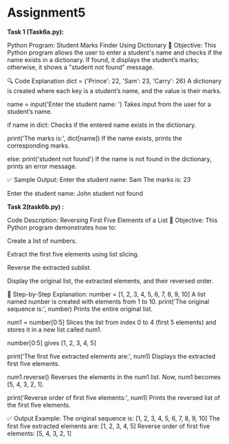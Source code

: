 # Assignment5

**Task 1 (Task6a.py):**

Python Program: Student Marks Finder Using Dictionary
📌 Objective:
This Python program allows the user to enter a student's name and checks if the name exists in a dictionary. If found, it displays the student’s marks; otherwise, it shows a "student not found" message.

🔍 Code Explanation
dict = {'Prince': 22, 'Sam': 23, 'Carry': 26}
A dictionary is created where each key is a student’s name, and the value is their marks.

name = input('Enter the student name: ')
Takes input from the user for a student’s name.

if name in dict:
Checks if the entered name exists in the dictionary.

print('The marks is:', dict[name])
If the name exists, prints the corresponding marks.

else: print('student not found')
If the name is not found in the dictionary, prints an error message.

✅ Sample Output:
Enter the student name: Sam
The marks is: 23

Enter the student name: John
student not found



**Task 2(task6b.py) :**

Code Description: Reversing First Five Elements of a List
📌 Objective:
This Python program demonstrates how to:

Create a list of numbers.

Extract the first five elements using list slicing.

Reverse the extracted sublist.

Display the original list, the extracted elements, and their reversed order.

🔢 Step-by-Step Explanation:
number = [1, 2, 3, 4, 5, 6, 7, 8, 9, 10]
A list named number is created with elements from 1 to 10.
print('The original sequence is:', number)
Prints the entire original list.

num1 = number[0:5]
Slices the list from index 0 to 4 (first 5 elements) and stores it in a new list called num1.

number[0:5] gives [1, 2, 3, 4, 5]

print('The first five extracted elements are:', num1)
Displays the extracted first five elements.

num1.reverse()
Reverses the elements in the num1 list. Now, num1 becomes [5, 4, 3, 2, 1].

print('Reverse order of first five elements:', num1)
Prints the reversed list of the first five elements.

✅ Output Example:
The original sequence is: [1, 2, 3, 4, 5, 6, 7, 8, 9, 10]
The first five extracted elements are: [1, 2, 3, 4, 5]
Reverse order of first five elements: [5, 4, 3, 2, 1]
